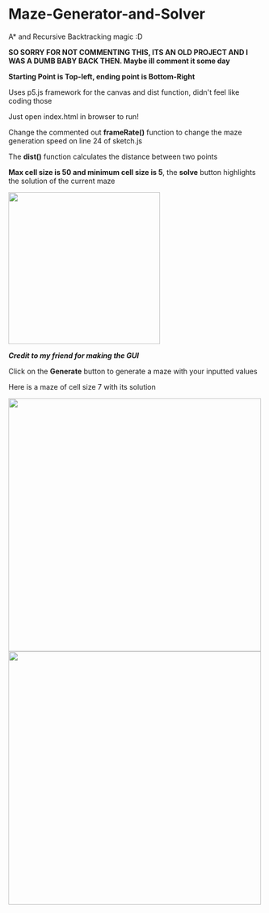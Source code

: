 # Maze-Generator-and-Solver
A* and Recursive Backtracking magic :D

**SO SORRY FOR NOT COMMENTING THIS, ITS AN OLD PROJECT AND I WAS A DUMB BABY BACK THEN. Maybe ill comment it some day**

**Starting Point is Top-left, ending point is Bottom-Right**

Uses p5.js framework for the canvas and dist function, didn't feel like coding those

Just open index.html in browser to run!

Change the commented out **frameRate()** function to change the maze generation speed on line 24 of sketch.js

The **dist()** function calculates the distance between two points

**Max cell size is 50 and minimum cell size is 5**, the **solve** button highlights the solution of the current maze

<img src="https://user-images.githubusercontent.com/90434651/162615581-ff67e55e-b4a6-47f6-94e7-ddb1dd790116.png" width = 300 height = 300>

***Credit to my friend for making the GUI***

Click on the **Generate** button to generate a maze with your inputted values

Here is a maze of cell size 7 with its solution

<img src="https://user-images.githubusercontent.com/90434651/162615552-3578128c-f07b-4207-846c-105e343bc052.png" width = 500 height = 500>

<img src="https://user-images.githubusercontent.com/90434651/162615663-091a471a-9126-4b44-a415-798b7f7cc8ce.png" width = 500 height = 500>


